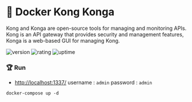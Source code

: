 # 🎉 Docker Kong Konga

Kong and Konga are open-source tools for managing and monitoring APIs. Kong is an API gateway that provides security and management features, Konga is a web-based GUI for managing Kong.

![version](https://img.shields.io/badge/version-1.0-blue)
![rating](https://img.shields.io/badge/rating-★★★★★-yellow)
![uptime](https://img.shields.io/badge/uptime-100%25-brightgreen)

### 🏆 Run

- [http://localhost:1337/](http://localhost:1337/) username : `admin` password : `admin`

```shell
docker-compose up -d
```
